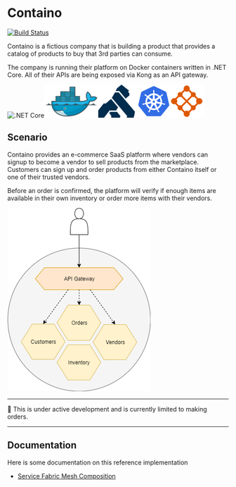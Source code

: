 Containo
===========================
[![Build Status](https://travis-ci.com/tomkerkhove/containo.svg?token=GsSXSXe5xF8ZdYK5qExq&branch=master)](https://travis-ci.com/tomkerkhove/containo)

Containo is a fictious company that is building a product that provides a catalog of products to buy that 3rd parties can consume.

The company is running their platform on Docker containers written in .NET Core. All of their APIs are being exposed via Kong as an API gateway.

![.NET Core](./media/dotnet.png)![Docker](./media/docker-logo.png)![Kong](./media/kong-logo.png)![Kubernetes](./media/kubernetes-logo.png)![Azure Service Fabric Mesh](./media/service-fabric-mesh-logo.png)

## Scenario
Containo provides an e-commerce SaaS platform where vendors can signup to become a vendor to sell products from the marketplace.
Customers can sign up and order products from either Containo itself or one of their trusted vendors.

Before an order is confirmed, the platform will verify if enough items are available in their own inventory or order more items with their vendors.

![Business Case](./media/docs/business-case.png)

----------------------------

:rotating_light: This is under active development and is currently limited to making orders.

----------------------------

## Documentation
Here is some documentation on this reference implementation
- [Service Fabric Mesh Composition](./docs/service-fabric-mesh-composition.md)

